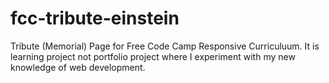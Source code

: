 # fcc-tribute-einstein
Tribute (Memorial) Page for Free Code Camp Responsive Curriculuum. 
It is learning project not portfolio project where I experiment with my new knowledge of web development.
